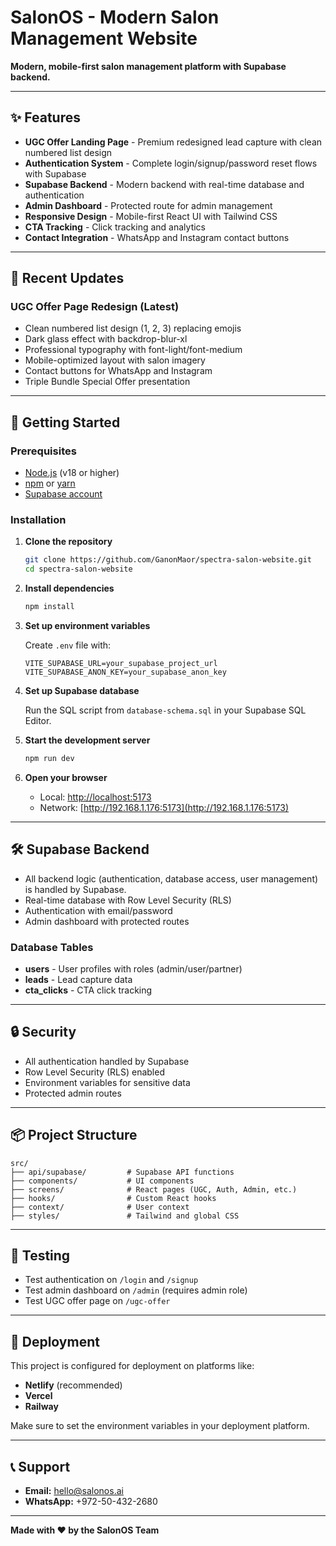 # SalonOS - Modern Salon Management Website

**Modern, mobile-first salon management platform with Supabase backend.**

---

## ✨ Features

- **UGC Offer Landing Page** - Premium redesigned lead capture with clean numbered list design
- **Authentication System** - Complete login/signup/password reset flows with Supabase
- **Supabase Backend** - Modern backend with real-time database and authentication
- **Admin Dashboard** - Protected route for admin management
- **Responsive Design** - Mobile-first React UI with Tailwind CSS
- **CTA Tracking** - Click tracking and analytics
- **Contact Integration** - WhatsApp and Instagram contact buttons

---

## 🎨 Recent Updates

### UGC Offer Page Redesign (Latest)

- Clean numbered list design (1, 2, 3) replacing emojis
- Dark glass effect with backdrop-blur-xl
- Professional typography with font-light/font-medium
- Mobile-optimized layout with salon imagery
- Contact buttons for WhatsApp and Instagram
- Triple Bundle Special Offer presentation

---

## 🚀 Getting Started

### Prerequisites

- [Node.js](https://nodejs.org/en/) (v18 or higher)
- [npm](https://www.npmjs.com/) or [yarn](https://yarnpkg.com/)
- [Supabase account](https://supabase.com/)

### Installation

1. **Clone the repository**

   ```bash
   git clone https://github.com/GanonMaor/spectra-salon-website.git
   cd spectra-salon-website
   ```

2. **Install dependencies**

   ```bash
   npm install
   ```

3. **Set up environment variables**

   Create `.env` file with:

   ```env
   VITE_SUPABASE_URL=your_supabase_project_url
   VITE_SUPABASE_ANON_KEY=your_supabase_anon_key
   ```

4. **Set up Supabase database**

   Run the SQL script from `database-schema.sql` in your Supabase SQL Editor.

5. **Start the development server**

   ```bash
   npm run dev
   ```

6. **Open your browser**
   - Local: [http://localhost:5173](http://localhost:5173)
   - Network: [http://192.168.1.176:5173](http://192.168.1.176:5173)

---

## 🛠️ Supabase Backend

- All backend logic (authentication, database access, user management) is handled by Supabase.
- Real-time database with Row Level Security (RLS)
- Authentication with email/password
- Admin dashboard with protected routes

### Database Tables

- **users** - User profiles with roles (admin/user/partner)
- **leads** - Lead capture data
- **cta_clicks** - CTA click tracking

---

## 🔒 Security

- All authentication handled by Supabase
- Row Level Security (RLS) enabled
- Environment variables for sensitive data
- Protected admin routes

---

## 📦 Project Structure

```
src/
├── api/supabase/         # Supabase API functions
├── components/           # UI components
├── screens/              # React pages (UGC, Auth, Admin, etc.)
├── hooks/                # Custom React hooks
├── context/              # User context
├── styles/               # Tailwind and global CSS
```

---

## 🧪 Testing

- Test authentication on `/login` and `/signup`
- Test admin dashboard on `/admin` (requires admin role)
- Test UGC offer page on `/ugc-offer`

---

## 🚀 Deployment

This project is configured for deployment on platforms like:

- **Netlify** (recommended)
- **Vercel**
- **Railway**

Make sure to set the environment variables in your deployment platform.

---

## 📞 Support

- **Email:** hello@salonos.ai
- **WhatsApp:** +972-50-432-2680

---

**Made with ❤️ by the SalonOS Team**
